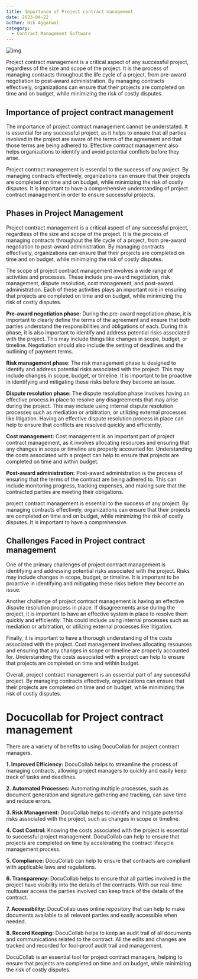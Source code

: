 ```yaml
---
title: Importance of Project contract management
date: 2023-04-22
author: Nik Aggarwal
category:
  - Contract Management Software
---
```


![img](/img/blog/The-future-2-1024x307.jpg)

Project contract management is a critical aspect of any successful project, regardless of the size and scope of the project. It is the process of managing contracts throughout the life cycle of a project, from pre-award negotiation to post-award administration. By managing contracts effectively, organizations can ensure that their projects are completed on time and on budget, while minimizing the risk of costly disputes.

## **Importance of project contract management**

The importance of project contract management cannot be understated. It is essential for any successful project, as it helps to ensure that all parties involved in the project are aware of the terms of the agreement and that those terms are being adhered to. Effective contract management also helps organizations to identify and avoid potential conflicts before they arise.

Project contract management is essential to the success of any project. By managing contracts effectively, organizations can ensure that their projects are completed on time and on budget, while minimizing the risk of costly disputes. It is important to have a comprehensive understanding of project contract management in order to ensure successful projects.

## Phases in Project Management

Project contract management is a critical aspect of any successful project, regardless of the size and scope of the project. It is the process of managing contracts throughout the life cycle of a project, from pre-award negotiation to post-award administration. By managing contracts effectively, organizations can ensure that their projects are completed on time and on budget, while minimizing the risk of costly disputes.

The scope of project contract management involves a wide range of activities and processes. These include pre-award negotiation, risk management, dispute resolution, cost management, and post-award administration. Each of these activities plays an important role in ensuring that projects are completed on time and on budget, while minimizing the risk of costly disputes.

**Pre-award negotiation phase:** During the pre-award negotiation phase, it is important to clearly define the terms of the agreement and ensure that both parties understand the responsibilities and obligations of each. During this phase, it is also important to identify and address potential risks associated with the project. This may include things like changes in scope, budget, or timeline. Negotiation should also include the setting of deadlines and the outlining of payment terms.

**Risk management phase**: The risk management phase is designed to identify and address potential risks associated with the project. This may include changes in scope, budget, or timeline. It is important to be proactive in identifying and mitigating these risks before they become an issue.

**Dispute resolution phase:** The dispute resolution phase involves having an effective process in place to resolve any disagreements that may arise during the project. This may include using internal dispute resolution processes such as mediation or arbitration, or utilizing external processes like litigation. Having an effective dispute resolution process in place can help to ensure that conflicts are resolved quickly and efficiently.

**Cost management:** Cost management is an important part of project contract management, as it involves allocating resources and ensuring that any changes in scope or timeline are properly accounted for. Understanding the costs associated with a project can help to ensure that projects are completed on time and within budget.

**Post-award administration:** Post-award administration is the process of ensuring that the terms of the contract are being adhered to. This can include monitoring progress, tracking expenses, and making sure that the contracted parties are meeting their obligations.

project contract management is essential to the success of any project. By managing contracts effectively, organizations can ensure that their projects are completed on time and on budget, while minimizing the risk of costly disputes. It is important to have a comprehensive.

## Challenges Faced in Project contract management

One of the primary challenges of project contract management is identifying and addressing potential risks associated with the project. Risks may include changes in scope, budget, or timeline. It is important to be proactive in identifying and mitigating these risks before they become an issue.

Another challenge of project contract management is having an effective dispute resolution process in place. If disagreements arise during the project, it is important to have an effective system in place to resolve them quickly and efficiently. This could include using internal processes such as mediation or arbitration, or utilizing external processes like litigation.

Finally, it is important to have a thorough understanding of the costs associated with the project. Cost management involves allocating resources and ensuring that any changes in scope or timeline are properly accounted for. Understanding the costs associated with a project can help to ensure that projects are completed on time and within budget.

Overall, project contract management is an essential part of any successful project. By managing contracts effectively, organizations can ensure that their projects are completed on time and on budget, while minimizing the risk of costly disputes.

# Docucollab for Project contract management

There are a variety of benefits to using DocuCollab for project contract managers.

**1. Improved Efficiency:** DocuCollab helps to streamline the process of managing contracts, allowing project managers to quickly and easily keep track of tasks and deadlines.

**2. Automated Processes:** Automating multiple processes, such as document generation and signature gathering and tracking, can save time and reduce errors.

**3. Risk Management:** DocuCollab helps to identify and mitigate potential risks associated with the project, such as changes in scope or timeline.

**4. Cost Control:** Knowing the costs associated with the project is essential to successful project management. DocuCollab can help to ensure that projects are completed on time by accelerating the contract lifecycle management process.

**5. Compliance:** DocuCollab can help to ensure that contracts are compliant with applicable laws and regulations.

**6. Transparency:** DocuCollab helps to ensure that all parties involved in the project have visibility into the details of the contracts. With our real-time multiuser access the parties involved can keep track of the details of the contract.

**7. Accessibility:** DocuCollab uses online repository that can help to make documents available to all relevant parties and easily accessible when needed.

**8. Record Keeping:** DocuCollab helps to keep an audit trail of all documents and communications related to the contract. All the edits and changes are tracked and recorded for fool-proof audit trail and management.

DocuCollab is an essential tool for project contract managers, helping to ensure that projects are completed on time and on budget, while minimizing the risk of costly disputes.
